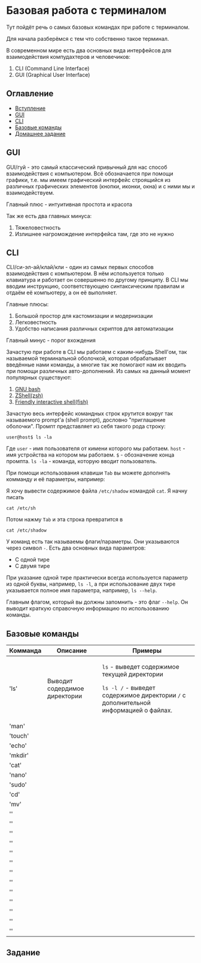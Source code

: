 # Базовая работа с терминалом

Тут пойдёт речь о самых базовых командах при работе с терминалом.

Для начала разберёмся с тем что собственно такое терминал.

В современном мире есть два основных вида интерфейсов для взаимодействия компудахтеров и человечиков:

1. CLI (Command Line Interface)
2. GUI (Graphical User Interface)

## Оглавление

* [Вступление](terminal-basics.md#Вступление)
* [GUI](terminal-basics.md#GUI)
* [CLI](terminal-basics.md#CLI)
* [Базовые команды](terminal-basics.md#Базовые-комманды)
* [Домашнее задание](terminal-basics.md#Домашнее-задание)

## GUI

GUI/гуй - это самый классический привычный для нас способ взаимодействия с компьютером. Всё обозначается при помощи графики, т.е. мы имеем графический интерфейс строящийся из различных графических элементов (кнопки, иконки, окна) и с ними мы и взаимодействуем.

Главный плюс - интуитивная простота и красота

Так же есть два главных минуса:

1. Тяжеловестность
2. Излишнее нагромождение интерфейса там, где это не нужно

## CLI

CLI/си-эл-ай/клай/кли - один из самых первых способов взаимодействия с компьютером. В нём используется только клавиатура и работает он совершенно по другому принципу. В CLI мы вводим инструкцию, соответствующею синтаксическим правилам и отдаём её компьютеру, а он её выполняет.

Главные плюсы:

1. Большой простор для кастомизации и модернизации
2. Легковестность
3. Удобство написания различных скриптов для автоматизации

Главный минус - порог вхождения

Зачастую при работе в CLI мы работаем с каким-нибудь Shell'ом, так называемой терминальной оболочкой, которая обрабатывает введённые нами команды, а многие так же помогают нам их вводить при помощи различных авто-дополнений. Из самых на данный момент популярных существуют:

1. [GNU bash](gnu.org/software/bash/)
2. [ZShell(zsh)](zsh.org)
3. [Friendly interactive shell(fish)](fishshell.com)

Зачастую весь интерфейс командных строк крутится вокруг так называемого prompt'а (shell prompt), дословно "приглашение оболочки". Промпт представляет из себя такого рода строку:

```
user@host$ ls -la
```

Где `user` - имя пользователя от кимени которого мы работаем. `host` - имя устройства на котором мы работаем. `$` - обозначение конца промпта. `ls -la` - команда, которую вводит пользователь.

При помощи использования клавиши `Tab` вы можете дополнять комманду и её параметры, например:

Я хочу вывести содержимое файла `/etc/shadow` командой `cat`. Я начну писать

```
cat /etc/sh
```

Потом нажму `Tab` и эта строка превратится в

```
cat /etc/shadow
```

У команд есть так называемы флаги/параметры. Они указываются через символ `-`. Есть два основных вида параметров:

* С одной тире
* С двумя тире

При указание одной тире практически всегда используется параметр из одной буквы, например, `ls -l`, а при использование двух тире указывается полное имя параметра, например, `ls --help`.

Главным флагом, который вы должны запомнить - это флаг `--help`. Он выводит краткую справочную информацию по использованию команды.

## Базовые команды

| Комманда | Описание                      | Примеры                                                                                                                                                                         |
| -------- | ----------------------------- | ------------------------------------------------------------------------------------------------------------------------------------------------------------------------------- |
| 'ls'     | Выводит содердимое директории | <p><code>ls</code> - выведет содержимое текущей директории</p><p><code>ls -l /</code> - выведет содержимое директории <code>/</code> с дополнительной информацией о файлах.</p> |
| 'man'    |                               |                                                                                                                                                                                 |
| 'touch'  |                               |                                                                                                                                                                                 |
| 'echo'   |                               |                                                                                                                                                                                 |
| 'mkdir'  |                               |                                                                                                                                                                                 |
| 'cat'    |                               |                                                                                                                                                                                 |
| 'nano'   |                               |                                                                                                                                                                                 |
| 'sudo'   |                               |                                                                                                                                                                                 |
| 'cd'     |                               |                                                                                                                                                                                 |
| 'mv'     |                               |                                                                                                                                                                                 |
| ''       |                               |                                                                                                                                                                                 |
| ''       |                               |                                                                                                                                                                                 |
| ''       |                               |                                                                                                                                                                                 |
| ''       |                               |                                                                                                                                                                                 |
| ''       |                               |                                                                                                                                                                                 |
| ''       |                               |                                                                                                                                                                                 |
| ''       |                               |                                                                                                                                                                                 |
| ''       |                               |                                                                                                                                                                                 |
| ''       |                               |                                                                                                                                                                                 |
| ''       |                               |                                                                                                                                                                                 |
| ''       |                               |                                                                                                                                                                                 |
| ''       |                               |                                                                                                                                                                                 |
| ''       |                               |                                                                                                                                                                                 |

## Задание
